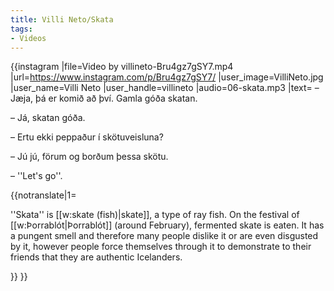 ```yaml
---
title: Villi Neto/Skata
tags:
- Videos
---
```


{{instagram
|file=Video by villineto-Bru4gz7gSY7.mp4
|url=https://www.instagram.com/p/Bru4gz7gSY7/
|user_image=VilliNeto.jpg
|user_name=Villi Neto
|user_handle=villineto
|audio=06-skata.mp3
|text=
– Jæja, þá er komið að því. Gamla góða skatan.

– Já, skatan góða.

– Ertu ekki peppaður í skötuveisluna?

– Jú jú, förum og borðum þessa skötu.

– ''Let's go''.

{{notranslate|1=
<div class="video-explanation">
''Skata'' is [[w:skate (fish)|skate]], a type of ray fish. On the festival of [[w:Þorrablót|Þorrablót]] (around February), fermented skate is eaten. It has a pungent smell and therefore many people dislike it or are even disgusted by it, however people force themselves through it to demonstrate to their friends that they are authentic Icelanders.
</div>

}}
}}